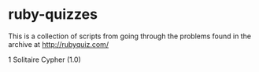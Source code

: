 # ruby-quizzes
This is a collection of scripts from going through the problems found in the archive at http://rubyquiz.com/

1 Solitaire Cypher (1.0)
